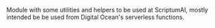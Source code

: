 Module with some utilities and helpers to be used at ScriptumAI, mostly intended be be used from Digital Ocean's serverless functions.